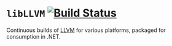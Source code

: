 # `libLLVM` [![Build Status](https://dev.azure.com/kodraus/libllvm/_apis/build/status/KodrAus.libllvm?branchName=master)](https://dev.azure.com/kodraus/libllvm/_build/latest?definitionId=1&branchName=master)

Continuous builds of [LLVM](http://llvm.org/) for various platforms, packaged for consumption in .NET.
